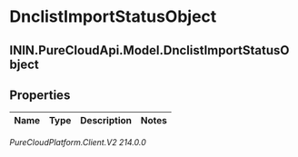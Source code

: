 # DnclistImportStatusObject

## ININ.PureCloudApi.Model.DnclistImportStatusObject

## Properties

|Name | Type | Description | Notes|
|------------ | ------------- | ------------- | -------------|



_PureCloudPlatform.Client.V2 214.0.0_
